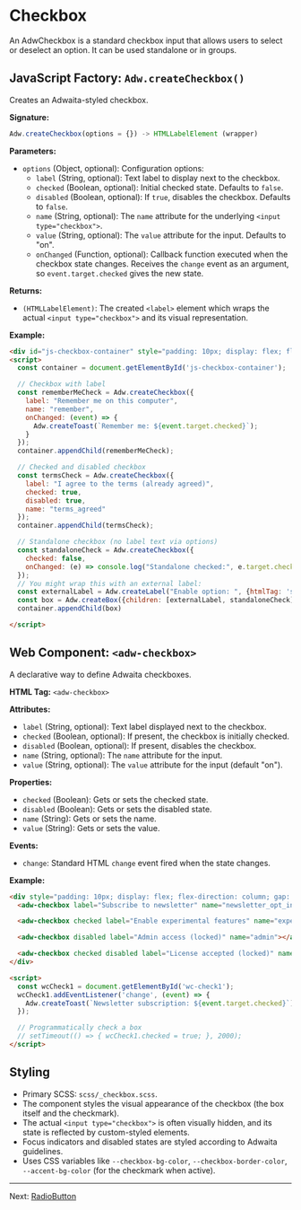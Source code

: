# Checkbox

An AdwCheckbox is a standard checkbox input that allows users to select or deselect an option. It can be used standalone or in groups.

## JavaScript Factory: `Adw.createCheckbox()`

Creates an Adwaita-styled checkbox.

**Signature:**

```javascript
Adw.createCheckbox(options = {}) -> HTMLLabelElement (wrapper)
```

**Parameters:**

*   `options` (Object, optional): Configuration options:
    *   `label` (String, optional): Text label to display next to the checkbox.
    *   `checked` (Boolean, optional): Initial checked state. Defaults to `false`.
    *   `disabled` (Boolean, optional): If `true`, disables the checkbox. Defaults to `false`.
    *   `name` (String, optional): The `name` attribute for the underlying `<input type="checkbox">`.
    *   `value` (String, optional): The `value` attribute for the input. Defaults to "on".
    *   `onChanged` (Function, optional): Callback function executed when the checkbox state changes. Receives the `change` event as an argument, so `event.target.checked` gives the new state.

**Returns:**

*   `(HTMLLabelElement)`: The created `<label>` element which wraps the actual `<input type="checkbox">` and its visual representation.

**Example:**

```html
<div id="js-checkbox-container" style="padding: 10px; display: flex; flex-direction: column; gap: 10px;"></div>
<script>
  const container = document.getElementById('js-checkbox-container');

  // Checkbox with label
  const rememberMeCheck = Adw.createCheckbox({
    label: "Remember me on this computer",
    name: "remember",
    onChanged: (event) => {
      Adw.createToast(`Remember me: ${event.target.checked}`);
    }
  });
  container.appendChild(rememberMeCheck);

  // Checked and disabled checkbox
  const termsCheck = Adw.createCheckbox({
    label: "I agree to the terms (already agreed)",
    checked: true,
    disabled: true,
    name: "terms_agreed"
  });
  container.appendChild(termsCheck);

  // Standalone checkbox (no label text via options)
  const standaloneCheck = Adw.createCheckbox({
    checked: false,
    onChanged: (e) => console.log("Standalone checked:", e.target.checked)
  });
  // You might wrap this with an external label:
  const externalLabel = Adw.createLabel("Enable option: ", {htmlTag: 'span'});
  const box = Adw.createBox({children: [externalLabel, standaloneCheck], align: "center"});
  container.appendChild(box)

</script>
```

## Web Component: `<adw-checkbox>`

A declarative way to define Adwaita checkboxes.

**HTML Tag:** `<adw-checkbox>`

**Attributes:**

*   `label` (String, optional): Text label displayed next to the checkbox.
*   `checked` (Boolean, optional): If present, the checkbox is initially checked.
*   `disabled` (Boolean, optional): If present, disables the checkbox.
*   `name` (String, optional): The `name` attribute for the input.
*   `value` (String, optional): The `value` attribute for the input (default "on").

**Properties:**

*   `checked` (Boolean): Gets or sets the checked state.
*   `disabled` (Boolean): Gets or sets the disabled state.
*   `name` (String): Gets or sets the name.
*   `value` (String): Gets or sets the value.

**Events:**

*   `change`: Standard HTML `change` event fired when the state changes.

**Example:**

```html
<div style="padding: 10px; display: flex; flex-direction: column; gap: 10px;">
  <adw-checkbox label="Subscribe to newsletter" name="newsletter_opt_in" id="wc-check1"></adw-checkbox>

  <adw-checkbox checked label="Enable experimental features" name="experimental"></adw-checkbox>

  <adw-checkbox disabled label="Admin access (locked)" name="admin"></adw-checkbox>

  <adw-checkbox checked disabled label="License accepted (locked)" name="license"></adw-checkbox>
</div>

<script>
  const wcCheck1 = document.getElementById('wc-check1');
  wcCheck1.addEventListener('change', (event) => {
    Adw.createToast(`Newsletter subscription: ${event.target.checked}`);
  });

  // Programmatically check a box
  // setTimeout(() => { wcCheck1.checked = true; }, 2000);
</script>
```

## Styling

*   Primary SCSS: `scss/_checkbox.scss`.
*   The component styles the visual appearance of the checkbox (the box itself and the checkmark).
*   The actual `<input type="checkbox">` is often visually hidden, and its state is reflected by custom-styled elements.
*   Focus indicators and disabled states are styled according to Adwaita guidelines.
*   Uses CSS variables like `--checkbox-bg-color`, `--checkbox-border-color`, `--accent-bg-color` (for the checkmark when active).

---
Next: [RadioButton](./radiobutton.md)
